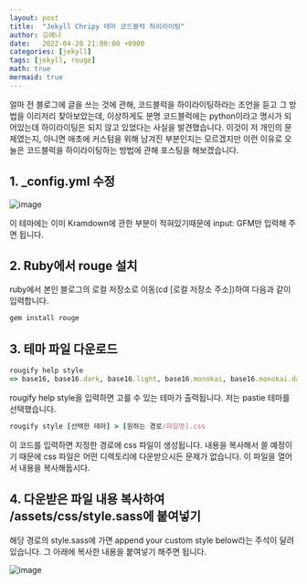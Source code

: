 ```yaml
---
layout: post
title:  "Jekyll Chripy 테마 코드블럭 하이라이팅"
author: 김예나
date:   2022-04-20 21:00:00 +0900
categories: [jekyll]
tags: [jekyll, rouge]
math: true
mermaid: true
---
```



얼마 전 블로그에 글을 쓰는 것에 관해, 코드블럭을 하이라이팅하라는 조언을 듣고 그 방법을 이리저리 찾아보았는데, 이상하게도 분명 코드블럭에는 python이라고 명시가 되어있는데 하이라이팅은 되지 않고 있었다는 사실을 발견했습니다. 이것이 저 개인의 문제였는지, 아니면 애초에 커스텀을 위해 남겨진 부분인지는 모르겠지만 이런 이유로 오늘은 코드블럭을 하이라이팅하는 방법에 관해 포스팅을 해보겠습니다. 


## 1\. _config.yml 수정


![image](https://user-images.githubusercontent.com/80688900/164222996-553f441d-bb28-4810-922e-33df1ff7dea5.png)


이 테마에는 이미 Kramdown에 관한 부분이 적혀있기때문에 input: GFM만 입력해 주면 됩니다.


## 2\. Ruby에서 rouge 설치


ruby에서 본인 블로그의 로컬 저장소로 이동(cd [로컬 저장소 주소])하여 다음과 같이 입력합니다.


```ruby
gem install rouge
```

## 3\. 테마 파일 다운로드


```ruby
rougify help style
=> base16, base16.dark, base16.light, base16.monokai, base16.monokai.dark, base16.monokai.light, base16.solarized, base16.solarized.dark, base16.solarized.light, bw, colorful, github, gruvbox, gruvbox.dark, gruvbox.light, igorpro, magritte, molokai, monokai, monokai.sublime, pastie, thankful_eyes, tulip
```


rougify help style을 입력하면 고를 수 있는 테마가 출력됩니다. 저는 pastie 테마를 선택했습니다.


```ruby
rougify style [선택한 테마] > [원하는 경로/파일명].css
```


이 코드를 입력하면 지정한 경로에 css 파일이 생성됩니다. 내용을 복사해서 쓸 예정이기 때문에 css 파일은 어떤 디렉토리에 다운받으시든 문제가 없습니다. 이 파일을 열어서 내용을 복사해둡시다.


## 4\. 다운받은 파일 내용 복사하여 /assets/css/style.sass에 붙여넣기


해당 경로의 style.sass에 가면 append your custom style below라는 주석이 달려 있습니다. 그 아래에 복사한 내용을 붙여넣기 해주면 됩니다.


![image](https://user-images.githubusercontent.com/80688900/164223247-0cd0265f-8e46-44f1-9ec7-5f8cf0f9e374.png)